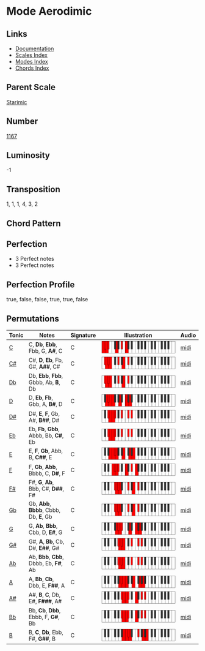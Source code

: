 # Mode Aerodimic

## Links

- [Documentation](README.md)
- [Scales Index](Scales.md)
- [Modes Index](Modes.md)
- [Chords Index](Chords.md)

## Parent Scale

[Starimic](ScaleStarimic.md)

## Number

[1167](https://ianring.com/musictheory/scales/1167)

## Luminosity

-1

## Transposition

1, 1, 1, 4, 3, 2

## Chord Pattern



## Perfection

- 3 Perfect notes
- 3 Perfect notes

## Perfection Profile

true, false, false, true, true, false

## Permutations

| Tonic | Notes | Signature | Illustration | Audio |
|-------|-------|-----------|--------------|-------|
| [C](ModeCNaturalAerodimic.md) | C, **Db**, **Ebb**, Fbb, G, **A#**, C | C | ![CNaturalAerodimic](ModeCNaturalAerodimic.png) | [midi](https://github.com/edipermadi/music/blob/main/docs/ModeCNaturalAerodimic.mid?raw=true) |
| [C#](ModeCSharpAerodimic.md) | C#, **D**, **Eb**, Fb, G#, **A##**, C# | C | ![CSharpAerodimic](ModeCSharpAerodimic.png) | [midi](https://github.com/edipermadi/music/blob/main/docs/ModeCSharpAerodimic.mid?raw=true) |
| [Db](ModeDFlatAerodimic.md) | Db, **Ebb**, **Fbb**, Gbbb, Ab, **B**, Db | C | ![DFlatAerodimic](ModeDFlatAerodimic.png) | [midi](https://github.com/edipermadi/music/blob/main/docs/ModeDFlatAerodimic.mid?raw=true) |
| [D](ModeDNaturalAerodimic.md) | D, **Eb**, **Fb**, Gbb, A, **B#**, D | C | ![DNaturalAerodimic](ModeDNaturalAerodimic.png) | [midi](https://github.com/edipermadi/music/blob/main/docs/ModeDNaturalAerodimic.mid?raw=true) |
| [D#](ModeDSharpAerodimic.md) | D#, **E**, **F**, Gb, A#, **B##**, D# | C | ![DSharpAerodimic](ModeDSharpAerodimic.png) | [midi](https://github.com/edipermadi/music/blob/main/docs/ModeDSharpAerodimic.mid?raw=true) |
| [Eb](ModeEFlatAerodimic.md) | Eb, **Fb**, **Gbb**, Abbb, Bb, **C#**, Eb | C | ![EFlatAerodimic](ModeEFlatAerodimic.png) | [midi](https://github.com/edipermadi/music/blob/main/docs/ModeEFlatAerodimic.mid?raw=true) |
| [E](ModeENaturalAerodimic.md) | E, **F**, **Gb**, Abb, B, **C##**, E | C | ![ENaturalAerodimic](ModeENaturalAerodimic.png) | [midi](https://github.com/edipermadi/music/blob/main/docs/ModeENaturalAerodimic.mid?raw=true) |
| [F](ModeFNaturalAerodimic.md) | F, **Gb**, **Abb**, Bbbb, C, **D#**, F | C | ![FNaturalAerodimic](ModeFNaturalAerodimic.png) | [midi](https://github.com/edipermadi/music/blob/main/docs/ModeFNaturalAerodimic.mid?raw=true) |
| [F#](ModeFSharpAerodimic.md) | F#, **G**, **Ab**, Bbb, C#, **D##**, F# | C | ![FSharpAerodimic](ModeFSharpAerodimic.png) | [midi](https://github.com/edipermadi/music/blob/main/docs/ModeFSharpAerodimic.mid?raw=true) |
| [Gb](ModeGFlatAerodimic.md) | Gb, **Abb**, **Bbbb**, Cbbb, Db, **E**, Gb | C | ![GFlatAerodimic](ModeGFlatAerodimic.png) | [midi](https://github.com/edipermadi/music/blob/main/docs/ModeGFlatAerodimic.mid?raw=true) |
| [G](ModeGNaturalAerodimic.md) | G, **Ab**, **Bbb**, Cbb, D, **E#**, G | C | ![GNaturalAerodimic](ModeGNaturalAerodimic.png) | [midi](https://github.com/edipermadi/music/blob/main/docs/ModeGNaturalAerodimic.mid?raw=true) |
| [G#](ModeGSharpAerodimic.md) | G#, **A**, **Bb**, Cb, D#, **E##**, G# | C | ![GSharpAerodimic](ModeGSharpAerodimic.png) | [midi](https://github.com/edipermadi/music/blob/main/docs/ModeGSharpAerodimic.mid?raw=true) |
| [Ab](ModeAFlatAerodimic.md) | Ab, **Bbb**, **Cbb**, Dbbb, Eb, **F#**, Ab | C | ![AFlatAerodimic](ModeAFlatAerodimic.png) | [midi](https://github.com/edipermadi/music/blob/main/docs/ModeAFlatAerodimic.mid?raw=true) |
| [A](ModeANaturalAerodimic.md) | A, **Bb**, **Cb**, Dbb, E, **F##**, A | C | ![ANaturalAerodimic](ModeANaturalAerodimic.png) | [midi](https://github.com/edipermadi/music/blob/main/docs/ModeANaturalAerodimic.mid?raw=true) |
| [A#](ModeASharpAerodimic.md) | A#, **B**, **C**, Db, E#, **F###**, A# | C | ![ASharpAerodimic](ModeASharpAerodimic.png) | [midi](https://github.com/edipermadi/music/blob/main/docs/ModeASharpAerodimic.mid?raw=true) |
| [Bb](ModeBFlatAerodimic.md) | Bb, **Cb**, **Dbb**, Ebbb, F, **G#**, Bb | C | ![BFlatAerodimic](ModeBFlatAerodimic.png) | [midi](https://github.com/edipermadi/music/blob/main/docs/ModeBFlatAerodimic.mid?raw=true) |
| [B](ModeBNaturalAerodimic.md) | B, **C**, **Db**, Ebb, F#, **G##**, B | C | ![BNaturalAerodimic](ModeBNaturalAerodimic.png) | [midi](https://github.com/edipermadi/music/blob/main/docs/ModeBNaturalAerodimic.mid?raw=true) |
